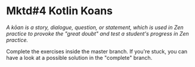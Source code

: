 
# Mktd#4 Kotlin Koans

_A kōan is a story, dialogue, question, or statement, which is used in Zen practice to provoke the "great doubt" and test a student's progress in Zen practice._

Complete the exercises inside the master branch. If you're stuck, you can have a look at a possible solution in the "complete" branch.

